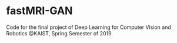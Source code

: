 # fastMRI-GAN
Code for the final project of Deep Learning for Computer Vision and Robotics @KAIST, Spring Semester of 2019.
